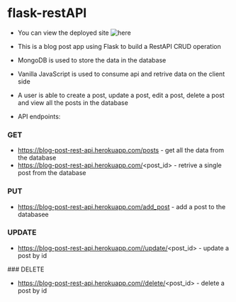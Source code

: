 # flask-restAPI

- You can view the deployed site ![here](https://blog-post-rest-api.herokuapp.com/)

- This is a blog post app using Flask to build a RestAPI CRUD operation
- MongoDB is used to store the data in the database
- Vanilla JavaScript is used to consume api and retrive data on the client side

- A user is able to create a post, update a post, edit a post, delete a post and view all the posts in the database 

- API endpoints: 

### GET
- https://blog-post-rest-api.herokuapp.com/posts - get all the data from the database
- https://blog-post-rest-api.herokuapp.com/<post_id> - retrive a single post from the database
 
### PUT

- https://blog-post-rest-api.herokuapp.com/add_post - add a post to the databasee 
### UPDATE

- https://blog-post-rest-api.herokuapp.com//update/<post_id> - update a post by id

### DELETE

- https://blog-post-rest-api.herokuapp.com//delete/<post_id> - delete a post by id